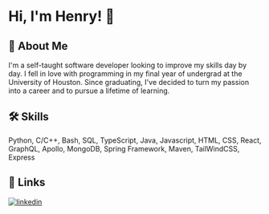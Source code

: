 # Hi, I'm Henry! 👋


## 🚀 About Me
I'm a self-taught software developer looking to improve my skills day by day. I fell in love with programming in my final year of undergrad at the University of Houston. Since graduating, I've decided to turn my passion into a career and to pursue a lifetime of learning.


## 🛠 Skills
Python, C/C++, Bash, SQL, TypeScript, Java, Javascript, HTML, CSS, React, GraphQL, Apollo, MongoDB, Spring Framework, Maven, TailWindCSS, Express


## 🔗 Links
[![linkedin](https://img.shields.io/badge/linkedin-0A66C2?style=for-the-badge&logo=linkedin&logoColor=white)](https://www.linkedin.com/in/henry-nguyen682/)
